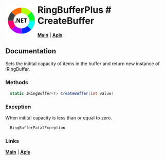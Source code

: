 # <img align="left" width="100" height="100" src="./images/icon.png"> RingBufferPlus # CreateBuffer

[**Main**](index.md#help) | 
[**Apis**](index.md#apis)

## Documentation
Sets the initital capacity of items in the buffer and return new instance of IRingBuffer.

### Methods

```csharp
  static IRingBuffer<T> CreateBuffer(int value)
``` 

### Exception

When initital capacity is less than or equal to zero.

```csharp
  RingBufferFatalException
``` 

### Links
[**Main**](index.md#help) | 
[**Apis**](index.md#apis)


